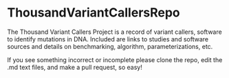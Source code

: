 # ThousandVariantCallersRepo
The Thousand Variant Callers Project is a record of variant callers, software to identify mutations in DNA. Included are links to studies and software sources and details on benchmarking, algorithm, parameterizations, etc. 

If you see something incorrect or incomplete please clone the repo, edit the .md text files, and make a pull request, so easy! 
